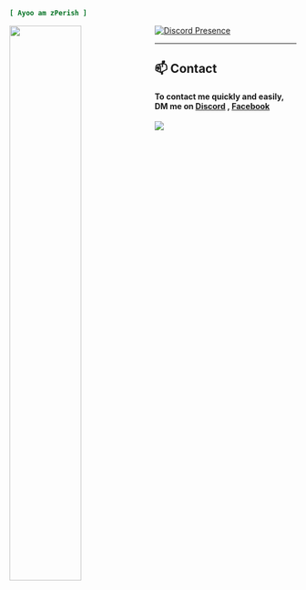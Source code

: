 ```ini
[ Ayoo am zPerish ]
```

[![Discord Presence](https://lanyard.cnrad.dev/api/643446724983259146)](https://discord.com/users/:id) <img align="left" width="50%" src="https://github-readme-stats.vercel.app/api?username=zPerish&hide=contribs,prs&theme=dracula" />

---

## :mailbox: Contact
#### To contact me quickly and easily, DM me on [Discord](https://discord.com/users/643446724983259146) , [Facebook](https://www.facebook.com/pakaasitt)

<a href="https://raw.githubusercontent.com/bornmay/bornmay/Update/svg/Bottom.svg"><img src="https://raw.githubusercontent.com/bornmay/bornmay/Update/svg/Bottom.svg"></img></a>

